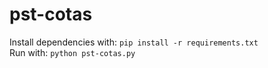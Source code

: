 # pst-cotas
Install dependencies with: `pip install -r requirements.txt`\
Run with: `python pst-cotas.py`
